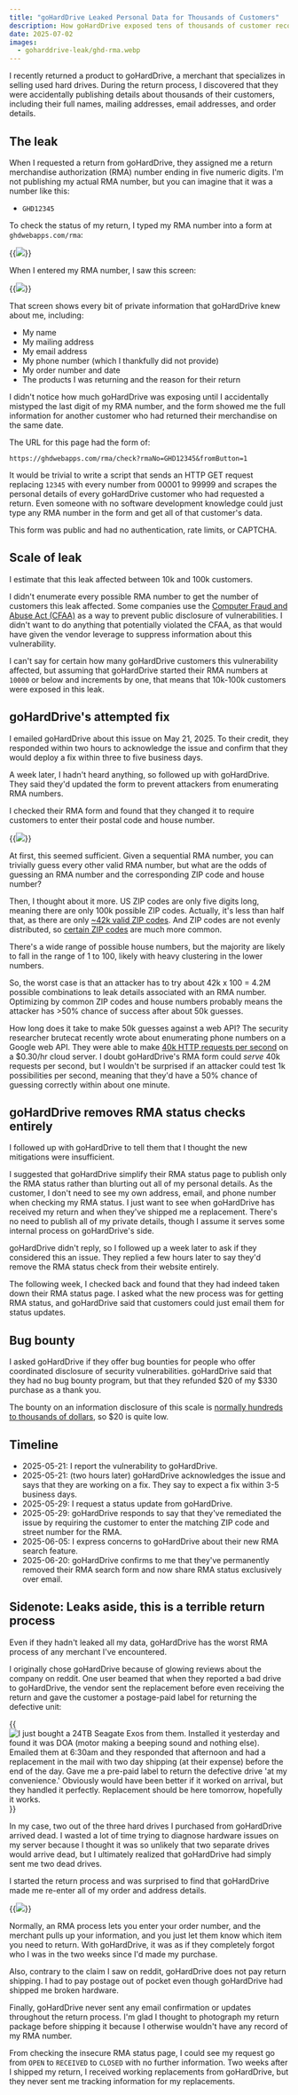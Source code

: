 ```yaml
---
title: "goHardDrive Leaked Personal Data for Thousands of Customers"
description: How goHardDrive exposed tens of thousands of customer records to anyone with a web browser.
date: 2025-07-02
images:
  - goharddrive-leak/ghd-rma.webp
---
```


I recently returned a product to goHardDrive, a merchant that specializes in selling used hard drives. During the return process, I discovered that they were accidentally publishing details about thousands of their customers, including their full names, mailing addresses, email addresses, and order details.

## The leak

When I requested a return from goHardDrive, they assigned me a return merchandise authorization (RMA) number ending in five numeric digits. I'm not publishing my actual RMA number, but you can imagine that it was a number like this:

- `GHD12345`

To check the status of my return, I typed my RMA number into a form at `ghdwebapps.com/rma`:

{{<img src="rma-form.webp" has-border="true" max-width="800px" caption="goHardDrive's RMA status check form. Yes, it says &ldquo;Enter email&rdquo; when it actually wants an RMA number.">}}

When I entered my RMA number, I saw this screen:

{{<img src="ghd-rma.webp" has-border="true" max-width="800px">}}

That screen shows every bit of private information that goHardDrive knew about me, including:

- My name
- My mailing address
- My email address
- My phone number (which I thankfully did not provide)
- My order number and date
- The products I was returning and the reason for their return

I didn't notice how much goHardDrive was exposing until I accidentally mistyped the last digit of my RMA number, and the form showed me the full information for another customer who had returned their merchandise on the same date.

The URL for this page had the form of:

```text
https://ghdwebapps.com/rma/check?rmaNo=GHD12345&fromButton=1
```

It would be trivial to write a script that sends an HTTP GET request replacing `12345` with every number from 00001 to 99999 and scrapes the personal details of every goHardDrive customer who had requested a return. Even someone with no software development knowledge could just type any RMA number in the form and get all of that customer's data.

This form was public and had no authentication, rate limits, or CAPTCHA.

## Scale of leak

I estimate that this leak affected between 10k and 100k customers.

I didn't enumerate every possible RMA number to get the number of customers this leak affected. Some companies use the [Computer Fraud and Abuse Act (CFAA)](https://www.justice.gov/jm/jm-9-48000-computer-fraud) as a way to prevent public disclosure of vulnerabilities. I didn't want to do anything that potentially violated the CFAA, as that would have given the vendor leverage to suppress information about this vulnerability.

I can't say for certain how many goHardDrive customers this vulnerability affected, but assuming that goHardDrive started their RMA numbers at `10000` or below and increments by one, that means that 10k-100k customers were exposed in this leak.

## goHardDrive's attempted fix

I emailed goHardDrive about this issue on May 21, 2025. To their credit, they responded within two hours to acknowledge the issue and confirm that they would deploy a fix within three to five business days.

A week later, I hadn't heard anything, so followed up with goHardDrive. They said they'd updated the form to prevent attackers from enumerating RMA numbers.

I checked their RMA form and found that they changed it to require customers to enter their postal code and house number.

{{<img src="ghd-zip-search.webp" max-width="500px">}}

At first, this seemed sufficient. Given a sequential RMA number, you can trivially guess every other valid RMA number, but what are the odds of guessing an RMA number and the corresponding ZIP code and house number?

Then, I thought about it more. US ZIP codes are only five digits long, meaning there are only 100k possible ZIP codes. Actually, it's less than half that, as there are only [\~42k valid ZIP codes](https://facts.usps.com/42000-zip-codes/). And ZIP codes are not evenly distributed, so [certain ZIP codes](https://datacommons.org/ranking/Count_Person/CensusZipCodeTabulationArea/country/USA?h=zip%2F14607) are much more common.

There's a wide range of possible house numbers, but the majority are likely to fall in the range of 1 to 100, likely with heavy clustering in the lower numbers.

So, the worst case is that an attacker has to try about 42k x 100 = 4.2M possible combinations to leak details associated with an RMA number. Optimizing by common ZIP codes and house numbers probably means the attacker has &gt;50% chance of success after about 50k guesses.

How long does it take to make 50k guesses against a web API? The security researcher brutecat recently wrote about enumerating phone numbers on a Google web API. They were able to make [40k HTTP requests per second](https://brutecat.com/articles/leaking-google-phones#time-required-to-brute-the-number) on a $0.30/hr cloud server. I doubt goHardDrive's RMA form could _serve_ 40k requests per second, but I wouldn't be surprised if an attacker could test 1k possibilities per second, meaning that they'd have a 50% chance of guessing correctly within about one minute.

## goHardDrive removes RMA status checks entirely

I followed up with goHardDrive to tell them that I thought the new mitigations were insufficient.

I suggested that goHardDrive simplify their RMA status page to publish only the RMA status rather than blurting out all of my personal details. As the customer, I don't need to see my own address, email, and phone number when checking my RMA status. I just want to see when goHardDrive has received my return and when they've shipped me a replacement. There's no need to publish all of my private details, though I assume it serves some internal process on goHardDrive's side.

goHardDrive didn't reply, so I followed up a week later to ask if they considered this an issue. They replied a few hours later to say they'd remove the RMA status check from their website entirely.

The following week, I checked back and found that they had indeed taken down their RMA status page. I asked what the new process was for getting RMA status, and goHardDrive said that customers could just email them for status updates.

## Bug bounty

I asked goHardDrive if they offer bug bounties for people who offer coordinated disclosure of security vulnerabilities. goHardDrive said that they had no bug bounty program, but that they refunded $20 of my $330 purchase as a thank you.

The bounty on an information disclosure of this scale is [normally hundreds to thousands of dollars](https://www.tabcut.com/blog/post/How-I-made-200-in-2-Minutes-on-Hackerone-Zomato-Bug-Bounty-Program-POC), so $20 is quite low.

## Timeline

- 2025-05-21: I report the vulnerability to goHardDrive.
- 2025-05-21: (two hours later) goHardDrive acknowledges the issue and says that they are working on a fix. They say to expect a fix within 3-5 business days.
- 2025-05-29: I request a status update from goHardDrive.
- 2025-05-29: goHardDrive responds to say that they've remediated the issue by requiring the customer to enter the matching ZIP code and street number for the RMA.
- 2025-06-05: I express concerns to goHardDrive about their new RMA search feature.
- 2025-06-20: goHardDrive confirms to me that they've permanently removed their RMA search form and now share RMA status exclusively over email.

## Sidenote: Leaks aside, this is a terrible return process

Even if they hadn't leaked all my data, goHardDrive has the worst RMA process of any merchant I've encountered.

I originally chose goHardDrive because of glowing reviews about the company on reddit. One user beamed that when they reported a bad drive to goHardDrive, the vendor sent the replacement before even receiving the return and gave the customer a postage-paid label for returning the defective unit:

{{<img src="reddit-review.webp" alt="I just bought a 24TB Seagate Exos from them. Installed it yesterday and found it was DOA (motor making a beeping sound and nothing else). Emailed them at 6:30am and they responded that afternoon and had a replacement in the mail with two day shipping (at their expense) before the end of the day. Gave me a pre-paid label to return the defective drive 'at my convenience.' Obviously would have been better if it worked on arrival, but they handled it perfectly. Replacement should be here tomorrow, hopefully it works.">}}

In my case, two out of the three hard drives I purchased from goHardDrive arrived dead. I wasted a lot of time trying to diagnose hardware issues on my server because I thought it was so unlikely that two separate drives would arrive dead, but I ultimately realized that goHardDrive had simply sent me two dead drives.

I started the return process and was surprised to find that goHardDrive made me re-enter all of my order and address details.

{{<img src="ghd-rma-form.webp" max-width="700px" caption="goHardDrive's RMA form makes customers manually re-enter all of their address and order details.">}}

Normally, an RMA process lets you enter your order number, and the merchant pulls up your information, and you just let them know which item you need to return. With goHardDrive, it was as if they completely forgot who I was in the two weeks since I'd made my purchase.

Also, contrary to the claim I saw on reddit, goHardDrive does not pay return shipping. I had to pay postage out of pocket even though goHardDrive had shipped me broken hardware.

Finally, goHardDrive never sent any email confirmation or updates throughout the return process. I'm glad I thought to photograph my return package before shipping it because I otherwise wouldn't have any record of my RMA number.

From checking the insecure RMA status page, I could see my request go from `OPEN` to `RECEIVED` to `CLOSED` with no further information. Two weeks after I shipped my return, I received working replacements from goHardDrive, but they never sent me tracking information for my replacements.
